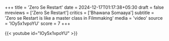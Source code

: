 +++
title = 'Zero Se Restart'
date = 2024-12-17T01:17:38+05:30
draft = false
mreviews = ['Zero Se Restart']
critics = ['Bhawana Somaaya']
subtitle = 'Zero se Restart is like a master class in Filmmaking'
media = 'video'
source = 'IOy5x1vpoYU'
score = 7
+++

{{< youtube id="IOy5x1vpoYU" >}}
